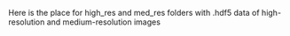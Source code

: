 Here is the place for high_res and med_res folders with .hdf5 data of high-resolution and medium-resolution images

